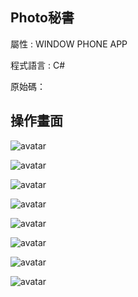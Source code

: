 
## Photo秘書

屬性 : WINDOW PHONE APP 

程式語言 : C# 

原始碼：

## 操作畫面

![avatar](./image/01.png)

![avatar](./image/02.png)

![avatar](./image/03.png)

![avatar](./image/04.png)

![avatar](./image/05.png)

![avatar](./image/06.png)

![avatar](./image/07.png)

![avatar](./image/08.png)

